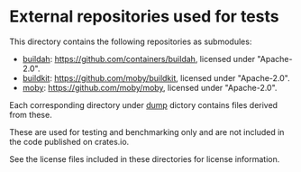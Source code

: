 # External repositories used for tests

This directory contains the following repositories as submodules:

- [buildah](buildah): <https://github.com/containers/buildah>, licensed under "Apache-2.0".
- [buildkit](buildkit): <https://github.com/moby/buildkit>, licensed under "Apache-2.0".
- [moby](moby): <https://github.com/moby/moby>, licensed under "Apache-2.0".

Each corresponding directory under [dump](dump) dictory contains files derived from these.

These are used for testing and benchmarking only and are not included in the code published on crates.io.

See the license files included in these directories for license information.
